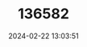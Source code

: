 ---
title: "136582"
category: "Habromys ixtlani"
draft: false
date: 2024-02-22 13:03:51
languages:
  English: ["Ixtlán Deer Mouse"]
---